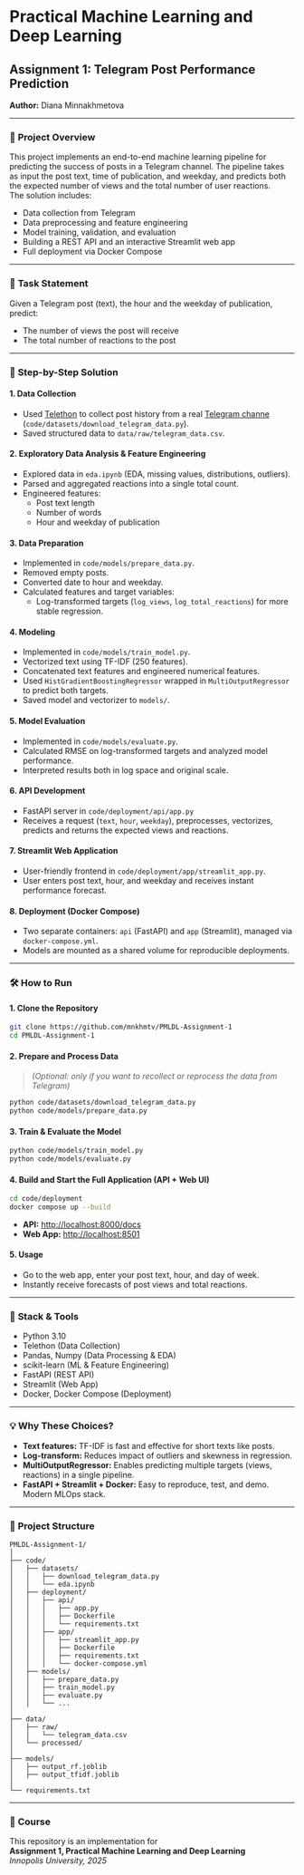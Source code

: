 # Practical Machine Learning and Deep Learning  
## Assignment 1: Telegram Post Performance Prediction  
**Author:** Diana Minnakhmetova

---

### 📖 **Project Overview**

This project implements an end-to-end machine learning pipeline for predicting the success of posts in a Telegram channel. The pipeline takes as input the post text, time of publication, and weekday, and predicts both the expected number of views and the total number of user reactions.  
The solution includes:  
- Data collection from Telegram  
- Data preprocessing and feature engineering  
- Model training, validation, and evaluation  
- Building a REST API and an interactive Streamlit web app  
- Full deployment via Docker Compose

---

### 🎯 **Task Statement**

Given a Telegram post (text), the hour and the weekday of publication, predict:  
- The number of views the post will receive  
- The total number of reactions to the post

---

### 🚦 **Step-by-Step Solution**

#### 1. **Data Collection**

- Used [Telethon](https://github.com/LonamiWebs/Telethon) to collect post history from a real [Telegram channe](https://t.me/diana_minnn) (`code/datasets/download_telegram_data.py`).
- Saved structured data to `data/raw/telegram_data.csv`.

#### 2. **Exploratory Data Analysis & Feature Engineering**

- Explored data in `eda.ipynb` (EDA, missing values, distributions, outliers).
- Parsed and aggregated reactions into a single total count.
- Engineered features:  
  - Post text length  
  - Number of words  
  - Hour and weekday of publication

#### 3. **Data Preparation**

- Implemented in `code/models/prepare_data.py`.
- Removed empty posts.
- Converted date to hour and weekday.
- Calculated features and target variables:
    - Log-transformed targets (`log_views`, `log_total_reactions`) for more stable regression.

#### 4. **Modeling**

- Implemented in `code/models/train_model.py`.
- Vectorized text using TF-IDF (250 features).
- Concatenated text features and engineered numerical features.
- Used `HistGradientBoostingRegressor` wrapped in `MultiOutputRegressor` to predict both targets.
- Saved model and vectorizer to `models/`.

#### 5. **Model Evaluation**

- Implemented in `code/models/evaluate.py`.
- Calculated RMSE on log-transformed targets and analyzed model performance.
- Interpreted results both in log space and original scale.

#### 6. **API Development**

- FastAPI server in `code/deployment/api/app.py`
- Receives a request (`text`, `hour`, `weekday`), preprocesses, vectorizes, predicts and returns the expected views and reactions.

#### 7. **Streamlit Web Application**

- User-friendly frontend in `code/deployment/app/streamlit_app.py`.
- User enters post text, hour, and weekday and receives instant performance forecast.

#### 8. **Deployment (Docker Compose)**

- Two separate containers: `api` (FastAPI) and `app` (Streamlit), managed via `docker-compose.yml`.
- Models are mounted as a shared volume for reproducible deployments.

---

### 🛠️ **How to Run**

#### **1. Clone the Repository**

```bash
git clone https://github.com/mnkhmtv/PMLDL-Assignment-1
cd PMLDL-Assignment-1
```

#### **2. Prepare and Process Data**

> *(Optional: only if you want to recollect or reprocess the data from Telegram)*

```bash
python code/datasets/download_telegram_data.py
python code/models/prepare_data.py
```

#### **3. Train & Evaluate the Model**

```bash
python code/models/train_model.py
python code/models/evaluate.py
```

#### **4. Build and Start the Full Application (API + Web UI)**

```bash
cd code/deployment
docker compose up --build
```

- **API:** [http://localhost:8000/docs](http://localhost:8000/docs)  
- **Web App:** [http://localhost:8501](http://localhost:8501)

#### **5. Usage**

- Go to the web app, enter your post text, hour, and day of week.  
- Instantly receive forecasts of post views and total reactions.

---

### 📝 **Stack & Tools**

- Python 3.10
- Telethon (Data Collection)
- Pandas, Numpy (Data Processing & EDA)
- scikit-learn (ML & Feature Engineering)
- FastAPI (REST API)
- Streamlit (Web App)
- Docker, Docker Compose (Deployment)

---

### 💡 **Why These Choices?**

- **Text features:** TF-IDF is fast and effective for short texts like posts.
- **Log-transform:** Reduces impact of outliers and skewness in regression.
- **MultiOutputRegressor:** Enables predicting multiple targets (views, reactions) in a single pipeline.
- **FastAPI + Streamlit + Docker:** Easy to reproduce, test, and demo. Modern MLOps stack.

---

### 📂 **Project Structure**

```
PMLDL-Assignment-1/
│
├── code/
│   ├── datasets/
│   │   ├── download_telegram_data.py
│   │   └── eda.ipynb
│   ├── deployment/
│   │   ├── api/
│   │   │   ├── app.py
│   │   │   ├── Dockerfile
│   │   │   └── requirements.txt
│   │   ├── app/
│   │   │   ├── streamlit_app.py
│   │   │   ├── Dockerfile
│   │   │   ├── requirements.txt
│   │   │   └── docker-compose.yml
│   ├── models/
│   │   ├── prepare_data.py
│   │   ├── train_model.py
│   │   ├── evaluate.py
│   │   └── ...         
│
├── data/
│   ├── raw/
│   │   └── telegram_data.csv
│   └── processed/
│
├── models/
│   ├── output_rf.joblib
│   ├── output_tfidf.joblib
│
└── requirements.txt
```

---

### 💬 **Course**

This repository is an implementation for  
**Assignment 1, Practical Machine Learning and Deep Learning**  
*Innopolis University, 2025*